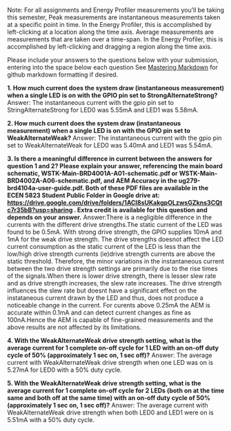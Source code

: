 Note: For all assignments and Energy Profiler measurements you’ll be taking this semester,  Peak measurements are instantaneous measurements taken at a specific point in time. In the Energy Profiler, this is accomplished by left-clicking at a location along the time axis.
Average measurements are measurements that are taken over a time-span. In the Energy Profiler, this is accomplished by left-clicking and dragging a region along the time axis.

Please include your answers to the questions below with your submission, entering into the space below each question
See [Mastering Markdown](https://guides.github.com/features/mastering-markdown/) for github markdown formatting if desired.

**1. How much current does the system draw (instantaneous measurement) when a single LED is on with the GPIO pin set to StrongAlternateStrong?**
   Answer:
         The instantaneous current with the gpio pin set to StringAlternateStrong for LED0 was 5.55mA and LED1 was 5.58mA.

**2. How much current does the system draw (instantaneous measurement) when a single LED is on with the GPIO pin set to WeakAlternateWeak?**
   Answer:
         The instantaneous current with the gpio pin set to WeakAlternateWeak for LED0 was 5.40mA and LED1 was 5.54mA.


**3. Is there a meaningful difference in current between the answers for question 1 and 2? Please explain your answer, referencing the main board schematic, WSTK-Main-BRD4001A-A01-schematic.pdf or WSTK-Main-BRD4002A-A06-schematic.pdf, and AEM Accuracy in the ug279-brd4104a-user-guide.pdf. Both of these PDF files are available in the ECEN 5823 Student Public Folder in Google drive at: https://drive.google.com/drive/folders/1ACI8sUKakgpOLzwsGZkns3CQtc7r35bB?usp=sharing . Extra credit is available for this question and depends on your answer.**
   Answer:There is a negligible difference in the currents with the different drive strengths.The static current of the LED was found to be 0.5mA. With strong drive strength, the GPIO supplies 10mA and 1mA for the weak drive strength.
   The drive strengths doesnot affect the LED current consumption as the static current of the LED is less than the low/high drive strength currents (ie)drive strength currents are above the static threshold.
    Therefore, the minor variations in the instantaneous current between the two drive strength settings are primarily due to the rise times of the signals.When there is lower drive strength, there is lesser slew rate and as drive strength increases, the slew rate increases. 
      The drive strength influences the slew rate but doesnt have a significant  effect on the instataneous current drawn by the LED and thus, does not produce a noticeable change in the current.
    For curents above 0.25mA the AEM is accurate within 0.1mA and can detect current changes as fine as 100nA.Hence the AEM is capable of fine-grained measurements and the above results are not affected by its limitations.
  

**4. With the WeakAlternateWeak drive strength setting, what is the average current for 1 complete on-off cycle for 1 LED with an on-off duty cycle of 50% (approximately 1 sec on, 1 sec off)?**
   Answer:
         The average current with WeakAlternateWeak drive strength when one LED was on is 5.27mA for LED0 with a 50% duty cycle.



**5. With the WeakAlternateWeak drive strength setting, what is the average current for 1 complete on-off cycle for 2 LEDs (both on at the time same and both off at the same time) with an on-off duty cycle of 50% (approximately 1 sec on, 1 sec off)?**
   Answer:
         The average current with WeakAlternateWeak drive strength when both LED0 and LED1 were on is 5.51mA  with a 50% duty cycle.

